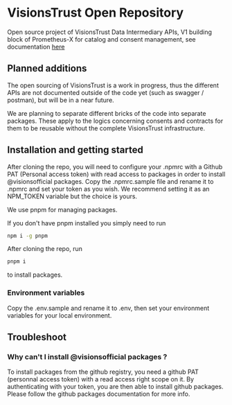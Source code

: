 # VisionsTrust Open Repository

Open source project of VisionsTrust Data Intermediary APIs, V1 building block of Prometheus-X for catalog and consent management, see documentation [here](https://visionstrust.com/public/docs)

## Planned additions

The open sourcing of VisionsTrust is a work in progress, thus the different APIs are not documented outside of the code yet (such as swagger / postman), but will be in a near future.

We are planning to separate different bricks of the code into separate packages. These apply to the logics concerning consents and contracts for them to be reusable without the complete VisionsTrust infrastructure.

## Installation and getting started

After cloning the repo, you will need to configure your .npmrc with a Github PAT (Personal access token) with read access to packages in order to install @visionsofficial packages. Copy the .npmrc.sample file and rename it to .npmrc and set your token as you wish. We recommend setting it as an NPM_TOKEN variable but the choice is yours.

We use pnpm for managing packages.

If you don't have pnpm installed you simply need to run
```bash
npm i -g pnpm
```

After cloning the repo, run 
```bash
pnpm i
```
to install packages.

### Environment variables

Copy the .env.sample and rename it to .env, then set your environment variables for your local environment.

## Troubleshoot

### Why can't I install @visionsofficial packages ?

To install packages from the github registry, you need a github PAT (personnal access token) with a read access right scope on it. By authenticating with your token, you are then able to install github packages. Please follow the github packages documentation for more info.
